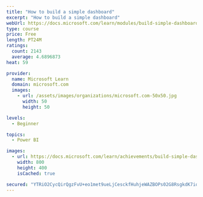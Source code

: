 ```yaml
---
title: "How to build a simple dashboard"
excerpt: "How to build a simple dashboard"
webUrl: https://docs.microsoft.com/learn/modules/build-simple-dashboard/
type: course
price: Free
length: PT24M
ratings:
  count: 2143
  average: 4.6896873
heat: 59

provider:
  name: Microsoft Learn
  domain: microsoft.com
  images:
    - url: /assets/images/organizations/microsoft.com-50x50.jpg
      width: 50
      height: 50

levels:
  - Beginner

topics:
  - Power BI

images:
  - url: https://docs.microsoft.com/learn/achievements/build-simple-dashboard-social.png
    width: 800
    height: 400
    isCached: true

secured: "YTRiO2CycQirQgzFvU+eo1met9ueLjCesckfHuhjeWAZBOPs02G8RsgkdK7iq9GJEOLtel7nuxCbeDRfvvAnWYJ6zuDxN05FbHttpRX/DTBRR60tQsTMyv05+b16NHRzj85Lqc7UJIJroUNqnE5ObYIZbLDedBylbpYVGJQ69M2Ubuu2sqZ5hlJZdUNIA0qcbCRul6RY94uFM9O5iEjrPAJOVTzuvrsRCAQdun27ZF+cZsOI2ucw7DeQxN6g3EhCXQTz3OZLM3SDBd+1moQ/q+tuRhCpa/9FaFPp0gBK4zsr2AIfxeh3ukkEkge/0n4nKP0tMY8FRA2NLfZEyfcJVbIqpKqflDSrPJLLBOcxWn2+ISBciXUh0oGA8gl6d6+rjKLM/a6PpV42F7ZqM8B0CdU3KpbEtdjbsLCmEvagab0=;MfJTy6Zq3gpWHovgdaMvEA=="
---
```


